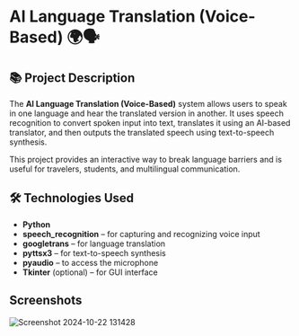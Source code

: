 # AI Language Translation (Voice-Based) 🌍🗣️

## 📚 Project Description

The **AI Language Translation (Voice-Based)** system allows users to speak in one language and hear the translated version in another. It uses speech recognition to convert spoken input into text, translates it using an AI-based translator, and then outputs the translated speech using text-to-speech synthesis.

This project provides an interactive way to break language barriers and is useful for travelers, students, and multilingual communication.

## 🛠 Technologies Used

- **Python**
- **speech_recognition** – for capturing and recognizing voice input
- **googletrans** – for language translation
- **pyttsx3** – for text-to-speech synthesis
- **pyaudio** – to access the microphone
- **Tkinter** (optional) – for GUI interface

## Screenshots

![Screenshot 2024-10-22 131428](https://github.com/user-attachments/assets/e66d1c69-fbaa-4b90-814f-9705d1e2b04d)
